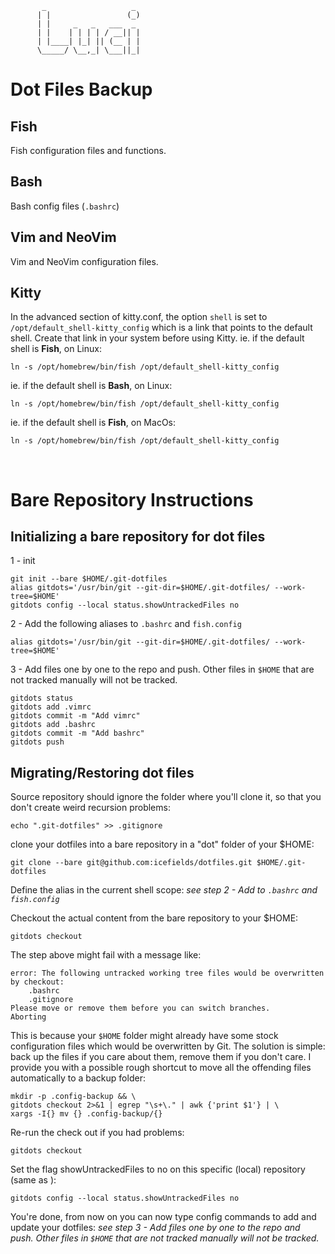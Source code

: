 ```
       _                   _ 
      | |                 (_)
      | |     _   _   ___  _ 
      | |    | | | | / __|| |
      | |____| |_| || (__ | |
      \_____/ \__,_| \___||_|
```

# Dot Files Backup
## Fish
Fish configuration files and functions.
## Bash
Bash config files (`.bashrc`)
## Vim and NeoVim
Vim and NeoVim configuration files.
## Kitty
In the advanced section of kitty.conf, the option `shell` is set to `/opt/default_shell-kitty_config` which is a link that points to the default shell. Create that link in your system before using Kitty.
ie. if the default shell is **Fish**, on Linux:
```
ln -s /opt/homebrew/bin/fish /opt/default_shell-kitty_config 
```
ie. if the default shell is **Bash**, on Linux:
```
ln -s /opt/homebrew/bin/fish /opt/default_shell-kitty_config 
```
ie. if the default shell is **Fish**, on MacOs:
```
ln -s /opt/homebrew/bin/fish /opt/default_shell-kitty_config 
```

<br>

# Bare Repository Instructions

## Initializing a bare repository for dot files
1 - init
```
git init --bare $HOME/.git-dotfiles
alias gitdots='/usr/bin/git --git-dir=$HOME/.git-dotfiles/ --work-tree=$HOME'
gitdots config --local status.showUntrackedFiles no
```
2 - Add the following aliases to `.bashrc` and `fish.config`
```
alias gitdots='/usr/bin/git --git-dir=$HOME/.git-dotfiles/ --work-tree=$HOME'
```
3 - Add files one by one to the repo and push. Other files in `$HOME` that are not tracked manually will not be tracked.
```
gitdots status
gitdots add .vimrc
gitdots commit -m "Add vimrc"
gitdots add .bashrc
gitdots commit -m "Add bashrc"
gitdots push
```

## Migrating/Restoring dot files
Source repository should ignore the folder where you'll clone it, so that you don't create weird recursion problems:
```
echo ".git-dotfiles" >> .gitignore
```
clone your dotfiles into a bare repository in a "dot" folder of your $HOME:
```
git clone --bare git@github.com:icefields/dotfiles.git $HOME/.git-dotfiles
```
Define the alias in the current shell scope:
*see step 2 - Add to `.bashrc` and `fish.config`*

Checkout the actual content from the bare repository to your $HOME:
```
gitdots checkout
```

The step above might fail with a message like:
```
error: The following untracked working tree files would be overwritten by checkout:
    .bashrc
    .gitignore
Please move or remove them before you can switch branches.
Aborting
```

This is because your `$HOME` folder might already have some stock configuration files which would be overwritten by Git. The solution is simple: back up the files if you care about them, remove them if you don't care. I provide you with a possible rough shortcut to move all the offending files automatically to a backup folder:

```
mkdir -p .config-backup && \
gitdots checkout 2>&1 | egrep "\s+\." | awk {'print $1'} | \
xargs -I{} mv {} .config-backup/{}
```

Re-run the check out if you had problems:
```
gitdots checkout
```

Set the flag showUntrackedFiles to no on this specific (local) repository (same as ):
```
gitdots config --local status.showUntrackedFiles no
```

You're done, from now on you can now type config commands to add and update your dotfiles:
*see step *3 - Add files one by one to the repo and push. Other files in `$HOME` that are not tracked manually will not be tracked.**
